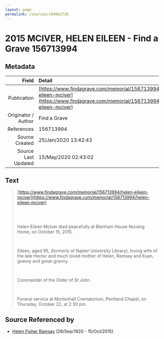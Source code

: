 ```yaml
---
layout: page
permalink: /sources/s94842736
---
```


# 2015 MCIVER, HELEN EILEEN - Find a Grave 156713994

## Metadata
Field | Detail
---:|:---
Publication | [https://www.findagrave.com/memorial/156713994/helen-eileen-mciver](https://www.findagrave.com/memorial/156713994/helen-eileen-mciver)
Originator / Author | Find a Grave
References | 156713994
Source Created | 25/Jan/2020 13:42:43
Source Last Updated | 15/May/2020 02:43:02

## Text

> [https://www.findagrave.com/memorial/156713994/helen-eileen-mciver](https://www.findagrave.com/memorial/156713994/helen-eileen-mciver)
>
> <br/>
>
> <br/>
>
> Helen Eileen McIver died peacefully at Blenham House Nursing Home, on October 15, 2015. 
>
> <br/>
>
> Eileen, aged 95, (formerly of Napier University Library), loving wife of the late Hector and much loved mother of Helen, Ramsay and Euan, granny and great-granny. 
>
> <br/>
>
> Commander of the Order of St John. 
>
> <br/>
>
> Funeral service at Mortonhall Crematorium, Pentland Chapel, on Thursday, October 22, at 2:30 pm.
>

## Source Referenced by

* [Helen Fisher Ramsay](../people/@34267190@-helen-fisher-ramsay-b1920-9-28-d2015-10-15.md) (28/Sep/1920 - 15/Oct/2015)
